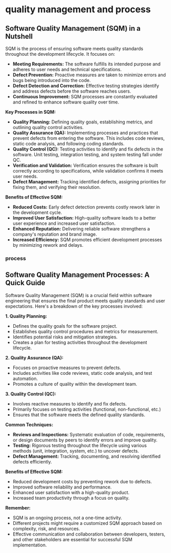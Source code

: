 # quality management and process

## **Software Quality Management (SQM) in a Nutshell**

SQM is the process of ensuring software meets quality standards throughout the development lifecycle. It focuses on:

- **Meeting Requirements:** The software fulfills its intended purpose and adheres to user needs and technical specifications.
- **Defect Prevention:** Proactive measures are taken to minimize errors and bugs being introduced into the code.
- **Defect Detection and Correction:** Effective testing strategies identify and address defects before the software reaches users.
- **Continuous Improvement:** SQM processes are constantly evaluated and refined to enhance software quality over time.

**Key Processes in SQM:**

- **Quality Planning:** Defining quality goals, establishing metrics, and outlining quality control activities.
- **Quality Assurance (QA):** Implementing processes and practices that prevent defects from entering the software. This includes code reviews, static code analysis, and following coding standards.
- **Quality Control (QC):** Testing activities to identify and fix defects in the software. Unit testing, integration testing, and system testing fall under QC.
- **Verification and Validation:** Verification ensures the software is built correctly according to specifications, while validation confirms it meets user needs.
- **Defect Management:** Tracking identified defects, assigning priorities for fixing them, and verifying their resolution.

**Benefits of Effective SQM:**

- **Reduced Costs:** Early defect detection prevents costly rework later in the development cycle.
- **Improved User Satisfaction:** High-quality software leads to a better user experience and increased user satisfaction.
- **Enhanced Reputation:** Delivering reliable software strengthens a company's reputation and brand image.
- **Increased Efficiency:** SQM promotes efficient development processes by minimizing rework and delays.

### process

## **Software Quality Management Processes: A Quick Guide**

Software Quality Management (SQM) is a crucial field within software engineering that ensures the final product meets quality standards and user expectations. Here's a breakdown of the key processes involved:

**1. Quality Planning:**

- Defines the quality goals for the software project.
- Establishes quality control procedures and metrics for measurement.
- Identifies potential risks and mitigation strategies.
- Creates a plan for testing activities throughout the development lifecycle.

**2. Quality Assurance (QA):**

- Focuses on proactive measures to prevent defects.
- Includes activities like code reviews, static code analysis, and test automation.
- Promotes a culture of quality within the development team.

**3. Quality Control (QC):**

- Involves reactive measures to identify and fix defects.
- Primarily focuses on testing activities (functional, non-functional, etc.)
- Ensures that the software meets the defined quality standards.

**Common Techniques:**

- **Reviews and Inspections:** Systematic evaluation of code, requirements, or design documents by peers to identify errors and improve quality.
- **Testing:** Rigorous testing throughout the lifecycle using various methods (unit, integration, system, etc.) to uncover defects.
- **Defect Management:** Tracking, documenting, and resolving identified defects efficiently.

**Benefits of Effective SQM:**

- Reduced development costs by preventing rework due to defects.
- Improved software reliability and performance.
- Enhanced user satisfaction with a high-quality product.
- Increased team productivity through a focus on quality.

**Remember:**

- SQM is an ongoing process, not a one-time activity.
- Different projects might require a customized SQM approach based on complexity, risk, and resources.
- Effective communication and collaboration between developers, testers, and other stakeholders are essential for successful SQM implementation.